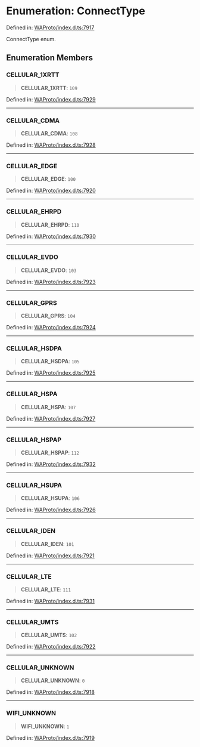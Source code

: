 # Enumeration: ConnectType

Defined in: [WAProto/index.d.ts:7917](https://github.com/Fokusdotid/Baileys/blob/8399cb6fd4e55090cdf57b06ffaae3e8a88880fe/WAProto/index.d.ts#L7917)

ConnectType enum.

## Enumeration Members

### CELLULAR\_1XRTT

> **CELLULAR\_1XRTT**: `109`

Defined in: [WAProto/index.d.ts:7929](https://github.com/Fokusdotid/Baileys/blob/8399cb6fd4e55090cdf57b06ffaae3e8a88880fe/WAProto/index.d.ts#L7929)

***

### CELLULAR\_CDMA

> **CELLULAR\_CDMA**: `108`

Defined in: [WAProto/index.d.ts:7928](https://github.com/Fokusdotid/Baileys/blob/8399cb6fd4e55090cdf57b06ffaae3e8a88880fe/WAProto/index.d.ts#L7928)

***

### CELLULAR\_EDGE

> **CELLULAR\_EDGE**: `100`

Defined in: [WAProto/index.d.ts:7920](https://github.com/Fokusdotid/Baileys/blob/8399cb6fd4e55090cdf57b06ffaae3e8a88880fe/WAProto/index.d.ts#L7920)

***

### CELLULAR\_EHRPD

> **CELLULAR\_EHRPD**: `110`

Defined in: [WAProto/index.d.ts:7930](https://github.com/Fokusdotid/Baileys/blob/8399cb6fd4e55090cdf57b06ffaae3e8a88880fe/WAProto/index.d.ts#L7930)

***

### CELLULAR\_EVDO

> **CELLULAR\_EVDO**: `103`

Defined in: [WAProto/index.d.ts:7923](https://github.com/Fokusdotid/Baileys/blob/8399cb6fd4e55090cdf57b06ffaae3e8a88880fe/WAProto/index.d.ts#L7923)

***

### CELLULAR\_GPRS

> **CELLULAR\_GPRS**: `104`

Defined in: [WAProto/index.d.ts:7924](https://github.com/Fokusdotid/Baileys/blob/8399cb6fd4e55090cdf57b06ffaae3e8a88880fe/WAProto/index.d.ts#L7924)

***

### CELLULAR\_HSDPA

> **CELLULAR\_HSDPA**: `105`

Defined in: [WAProto/index.d.ts:7925](https://github.com/Fokusdotid/Baileys/blob/8399cb6fd4e55090cdf57b06ffaae3e8a88880fe/WAProto/index.d.ts#L7925)

***

### CELLULAR\_HSPA

> **CELLULAR\_HSPA**: `107`

Defined in: [WAProto/index.d.ts:7927](https://github.com/Fokusdotid/Baileys/blob/8399cb6fd4e55090cdf57b06ffaae3e8a88880fe/WAProto/index.d.ts#L7927)

***

### CELLULAR\_HSPAP

> **CELLULAR\_HSPAP**: `112`

Defined in: [WAProto/index.d.ts:7932](https://github.com/Fokusdotid/Baileys/blob/8399cb6fd4e55090cdf57b06ffaae3e8a88880fe/WAProto/index.d.ts#L7932)

***

### CELLULAR\_HSUPA

> **CELLULAR\_HSUPA**: `106`

Defined in: [WAProto/index.d.ts:7926](https://github.com/Fokusdotid/Baileys/blob/8399cb6fd4e55090cdf57b06ffaae3e8a88880fe/WAProto/index.d.ts#L7926)

***

### CELLULAR\_IDEN

> **CELLULAR\_IDEN**: `101`

Defined in: [WAProto/index.d.ts:7921](https://github.com/Fokusdotid/Baileys/blob/8399cb6fd4e55090cdf57b06ffaae3e8a88880fe/WAProto/index.d.ts#L7921)

***

### CELLULAR\_LTE

> **CELLULAR\_LTE**: `111`

Defined in: [WAProto/index.d.ts:7931](https://github.com/Fokusdotid/Baileys/blob/8399cb6fd4e55090cdf57b06ffaae3e8a88880fe/WAProto/index.d.ts#L7931)

***

### CELLULAR\_UMTS

> **CELLULAR\_UMTS**: `102`

Defined in: [WAProto/index.d.ts:7922](https://github.com/Fokusdotid/Baileys/blob/8399cb6fd4e55090cdf57b06ffaae3e8a88880fe/WAProto/index.d.ts#L7922)

***

### CELLULAR\_UNKNOWN

> **CELLULAR\_UNKNOWN**: `0`

Defined in: [WAProto/index.d.ts:7918](https://github.com/Fokusdotid/Baileys/blob/8399cb6fd4e55090cdf57b06ffaae3e8a88880fe/WAProto/index.d.ts#L7918)

***

### WIFI\_UNKNOWN

> **WIFI\_UNKNOWN**: `1`

Defined in: [WAProto/index.d.ts:7919](https://github.com/Fokusdotid/Baileys/blob/8399cb6fd4e55090cdf57b06ffaae3e8a88880fe/WAProto/index.d.ts#L7919)
